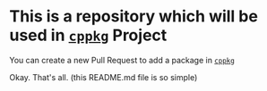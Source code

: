 # This is a repository which will be used in [`cppkg`](https://github.com/zhanghaoxvan/cppkg) Project

You can create a new Pull Request to add a package in [`cppkg`](https://github.com/zhanghaoxvan/cppkg)

Okay. That's all. (this README.md file is so simple)
